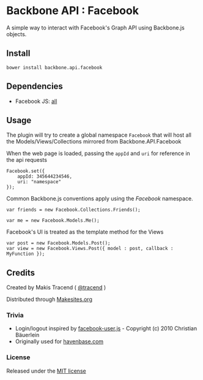 # Backbone API : Facebook

A simple way to interact with Facebook's Graph API using Backbone.js objects.

## Install

```
bower install backbone.api.facebook
```
## Dependencies

* Facebook JS: [all](http://connect.facebook.net/en_US/all.js)

## Usage

The plugin will try to create a global namespace ```Facebook``` that will host all the Models/Views/Collections mirrored from Backbone.API.Facebook

When the web page is loaded, passing the ```appId``` and ```uri``` for reference in the api requests

```
Facebook.set({
	appId: 345644234546,
	uri: "namespace"
});
```

Common Backbone.js conventions apply using the _Facebook_ namespace.

```
var friends = new Facebook.Collections.Friends();

var me = new Facebook.Models.Me();
```

Facebook's UI is treated as the template method for the Views

```
var post = new Facebook.Models.Post();
var view = new Facebook.Views.Post({ model : post, callback : MyFunction });
```


## Credits

Created by Makis Tracend ( [@tracend](http://github.com/tracend) )

Distributed through [Makesites.org](http://makesites.org)

### Trivia

* Login/logout inspired by [facebook-user.js](https://github.com/fabrik42/facebook-user.js) - Copyright (c) 2010 Christian Bäuerlein
* Originally used for [havenbase.com](http://havenbase.com)

### License

Released under the [MIT license](http://makesites.org/licenses/MIT)
